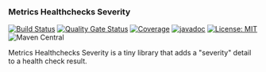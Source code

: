 ### Metrics Healthchecks Severity

[![Build Status](https://travis-ci.com/kiwiproject/metrics-healthchecks-severity.svg?branch=master)](https://travis-ci.com/kiwiproject/metrics-healthchecks-severity)
[![Quality Gate Status](https://sonarcloud.io/api/project_badges/measure?project=kiwiproject_metrics-healthchecks-severity&metric=alert_status)](https://sonarcloud.io/dashboard?id=kiwiproject_metrics-healthchecks-severity)
[![Coverage](https://sonarcloud.io/api/project_badges/measure?project=kiwiproject_metrics-healthchecks-severity&metric=coverage)](https://sonarcloud.io/dashboard?id=kiwiproject_metrics-healthchecks-severity)
[![javadoc](https://javadoc.io/badge2/org.kiwiproject/metrics-healthchecks-severity/javadoc.svg)](https://javadoc.io/doc/org.kiwiproject/metrics-healthchecks-severity)
[![License: MIT](https://img.shields.io/badge/License-MIT-blue.svg)](https://opensource.org/licenses/MIT)
![Maven Central](https://img.shields.io/maven-central/v/org.kiwiproject/metrics-healthchecks-severity)

Metrics Healthchecks Severity is a tiny library that adds a "severity" detail
to a health check result.
